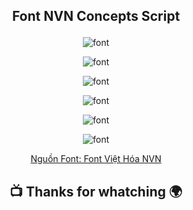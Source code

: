 ## <p align="center"> Font NVN Concepts Script</p>

<p align="center"> <img src="https://github.com/zukahai/HaiZuka/blob/master/Font/NVN-Concepts-Script/1.jpg" alt="font" /> </p>
<p align="center"> <img src="https://github.com/zukahai/HaiZuka/blob/master/Font/NVN-Concepts-Script/2.jpg" alt="font" /> </p>
<p align="center"> <img src="https://github.com/zukahai/HaiZuka/blob/master/Font/NVN-Concepts-Script/3.jpg" alt="font" /> </p>
<p align="center"> <img src="https://github.com/zukahai/HaiZuka/blob/master/Font/NVN-Concepts-Script/4.jpg" alt="font" /> </p>
<p align="center"> <img src="https://github.com/zukahai/HaiZuka/blob/master/Font/NVN-Concepts-Script/5.jpg" alt="font" /> </p>
<p align="center"> <img src="https://github.com/zukahai/HaiZuka/blob/master/Font/NVN-Concepts-Script/6.jpg" alt="font" /> </p>

[<p align="center"> Nguồn Font: Font Việt Hóa NVN </p>](https://www.facebook.com/NVNFONT)

## <p align="center">  :tv: Thanks for whatching :earth_africa: </p>
